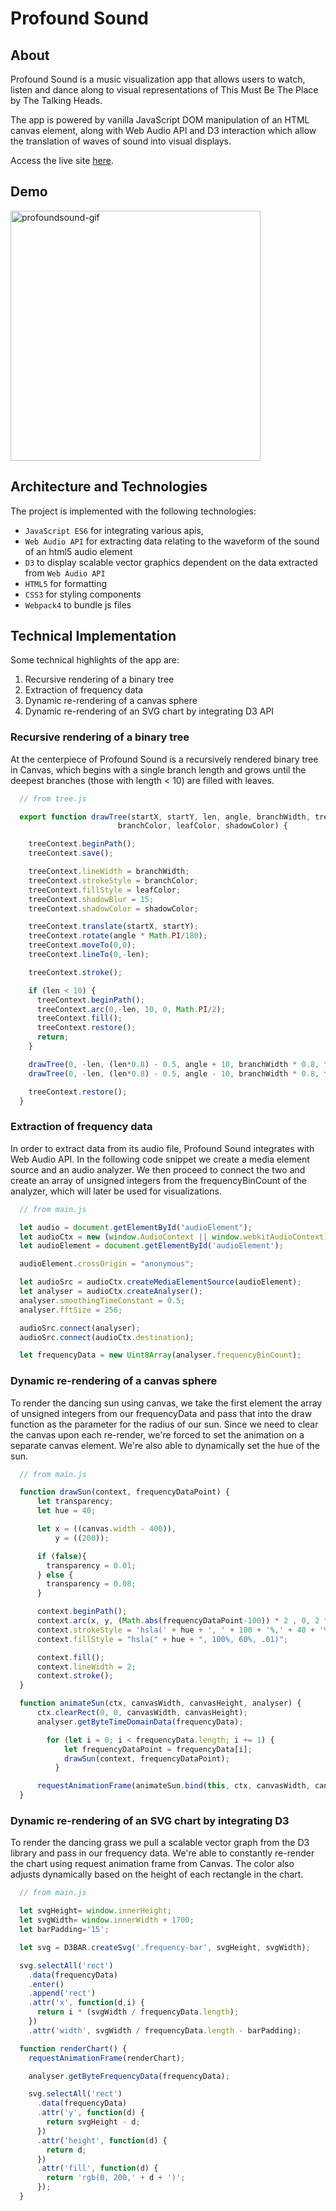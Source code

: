 # Profound Sound

## About

Profound Sound is a music visualization app that allows users to watch, listen and dance along to visual representations of This Must Be The Place by The Talking Heads.  

The app is powered by vanilla JavaScript DOM manipulation of an HTML canvas element, along with Web Audio API and D3 interaction which allow the translation of waves of sound into visual displays.  

Access the live site [here](http://andrewlidong.xyz/profound_sound/
).

## Demo

<img src="https://media.giphy.com/media/d2StSulGRSqdWuLnmT/giphy.gif" height="400" alt="profoundsound-gif">

## Architecture and Technologies

The project is implemented with the following technologies:

- `JavaScript ES6` for integrating various apis,
- `Web Audio API` for extracting data relating to the waveform of the sound of an html5 audio element
- `D3` to display scalable vector graphics dependent on the data extracted from `Web Audio API`
- `HTML5` for formatting
- `CSS3` for styling components
- `Webpack4` to bundle js files


## Technical Implementation

Some technical highlights of the app are:

1. Recursive rendering of a binary tree
2. Extraction of frequency data
3. Dynamic re-rendering of a canvas sphere
4. Dynamic re-rendering of an SVG chart by integrating D3 API

### Recursive rendering of a binary tree

At the centerpiece of Profound Sound is a recursively rendered binary tree in Canvas, which begins with a single branch length and grows until the deepest branches (those with length < 10) are filled with leaves.  

```javascript
  // from tree.js

  export function drawTree(startX, startY, len, angle, branchWidth, treeContext, canvasEl,
                        branchColor, leafColor, shadowColor) {

    treeContext.beginPath();
    treeContext.save();

    treeContext.lineWidth = branchWidth;
    treeContext.strokeStyle = branchColor;
    treeContext.fillStyle = leafColor;
    treeContext.shadowBlur = 15;
    treeContext.shadowColor = shadowColor;

    treeContext.translate(startX, startY);
    treeContext.rotate(angle * Math.PI/180);
    treeContext.moveTo(0,0);
    treeContext.lineTo(0,-len);

    treeContext.stroke();

    if (len < 10) {
      treeContext.beginPath();
      treeContext.arc(0,-len, 10, 0, Math.PI/2);
      treeContext.fill();
      treeContext.restore();
      return;
    }

    drawTree(0, -len, (len*0.8) - 0.5, angle + 10, branchWidth * 0.8, treeContext, canvasEl);
    drawTree(0, -len, (len*0.8) - 0.5, angle - 10, branchWidth * 0.8, treeContext, canvasEl);

    treeContext.restore();
  }
```

### Extraction of frequency data

In order to extract data from its audio file, Profound Sound integrates with Web Audio API.  In the following code snippet we create a media element source and an audio analyzer.  We then proceed to connect the two and create an array of unsigned integers from the frequencyBinCount of the analyzer, which will later be used for visualizations.  

```javascript
  // from main.js

  let audio = document.getElementById("audioElement");
  let audioCtx = new (window.AudioContext || window.webkitAudioContext)();
  let audioElement = document.getElementById('audioElement');

  audioElement.crossOrigin = "anonymous";

  let audioSrc = audioCtx.createMediaElementSource(audioElement);
  let analyser = audioCtx.createAnalyser();
  analyser.smoothingTimeConstant = 0.5;
  analyser.fftSize = 256;

  audioSrc.connect(analyser);
  audioSrc.connect(audioCtx.destination);

  let frequencyData = new Uint8Array(analyser.frequencyBinCount);

```


### Dynamic re-rendering of a canvas sphere

To render the dancing sun using canvas, we take the first element the array of unsigned integers from our frequencyData and pass that into the draw function as the parameter for the radius of our sun.  Since we need to clear the canvas upon each re-render, we're forced to set the animation on a separate canvas element.  We're also able to dynamically set the hue of the sun.  

```javascript
  // from main.js

  function drawSun(context, frequencyDataPoint) {
      let transparency;
      let hue = 40;

      let x = ((canvas.width - 400)),
          y = ((200));

      if (false){
        transparency = 0.01;
      } else {
        transparency = 0.08;
      }

      context.beginPath();
      context.arc(x, y, (Math.abs(frequencyDataPoint-100)) * 2 , 0, 2 * Math.PI);
      context.strokeStyle = 'hsla(' + hue + ', ' + 100 + '%,' + 40 + '%,' + transparency  + ')';
      context.fillStyle = "hsla(" + hue + ", 100%, 60%, .01)";

      context.fill();
      context.lineWidth = 2;
      context.stroke();
  }

  function animateSun(ctx, canvasWidth, canvasHeight, analyser) {
      ctx.clearRect(0, 0, canvasWidth, canvasHeight);
      analyser.getByteTimeDomainData(frequencyData);

        for (let i = 0; i < frequencyData.length; i += 1) {
            let frequencyDataPoint = frequencyData[i];
            drawSun(context, frequencyDataPoint);
          }

      requestAnimationFrame(animateSun.bind(this, ctx, canvasWidth, canvasHeight, analyser));
  }
```


### Dynamic re-rendering of an SVG chart by integrating D3

To render the dancing grass we pull a scalable vector graph from the D3 library and pass in our frequency data.  We're able to constantly re-render the chart using request animation frame from Canvas.  The color also adjusts dynamically based on the height of each rectangle in the chart.  

```javascript
  // from main.js

  let svgHeight= window.innerHeight;
  let svgWidth= window.innerWidth + 1700;
  let barPadding='15';

  let svg = D3BAR.createSvg('.frequency-bar', svgHeight, svgWidth);

  svg.selectAll('rect')
    .data(frequencyData)
    .enter()
    .append('rect')
    .attr('x', function(d,i) {
      return i * (svgWidth / frequencyData.length);
    })
    .attr('width', svgWidth / frequencyData.length - barPadding);

  function renderChart() {
    requestAnimationFrame(renderChart);

    analyser.getByteFrequencyData(frequencyData);

    svg.selectAll('rect')
      .data(frequencyData)
      .attr('y', function(d) {
        return svgHeight - d;
      })
      .attr('height', function(d) {
        return d;
      })
      .attr('fill', function(d) {
        return 'rgb(0, 200,' + d + ')';
      });
  }
```